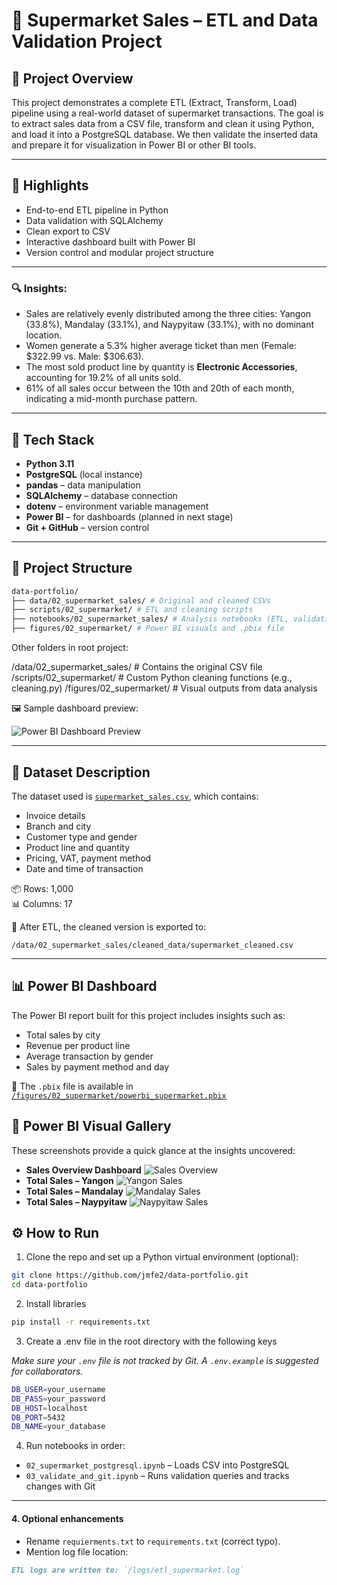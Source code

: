 # 🛒 Supermarket Sales – ETL and Data Validation Project

## 📌 Project Overview

This project demonstrates a complete ETL (Extract, Transform, Load) pipeline using a real-world dataset of supermarket transactions. The goal is to extract sales data from a CSV file, transform and clean it using Python, and load it into a PostgreSQL database. We then validate the inserted data and prepare it for visualization in Power BI or other BI tools.

---
## 🚀 Highlights

- End-to-end ETL pipeline in Python
- Data validation with SQLAlchemy
- Clean export to CSV
- Interactive dashboard built with Power BI
- Version control and modular project structure

--- 

### 🔍 Insights:

- Sales are relatively evenly distributed among the three cities: Yangon (33.8%), Mandalay (33.1%), and Naypyitaw (33.1%), with no dominant location.
- Women generate a 5.3% higher average ticket than men (Female: \$322.99 vs. Male: \$306.63).
- The most sold product line by quantity is **Electronic Accessories**, accounting for 19.2% of all units sold.
- 61% of all sales occur between the 10th and 20th of each month, indicating a mid-month purchase pattern.

---

## 🧰 Tech Stack

- **Python 3.11**
- **PostgreSQL** (local instance)
- **pandas** – data manipulation
- **SQLAlchemy** – database connection
- **dotenv** – environment variable management
- **Power BI** – for dashboards (planned in next stage)
- **Git + GitHub** – version control

---

## 📁 Project Structure


```bash
data-portfolio/
├── data/02_supermarket_sales/ # Original and cleaned CSVs
├── scripts/02_supermarket/ # ETL and cleaning scripts
├── notebooks/02_supermarket_sales/ # Analysis notebooks (ETL, validation)
├── figures/02_supermarket/ # Power BI visuals and .pbix file
```

Other folders in root project:

/data/02_supermarket_sales/ # Contains the original CSV file
/scripts/02_supermarket/ # Custom Python cleaning functions (e.g., cleaning.py)
/figures/02_supermarket/ # Visual outputs from data analysis

🖼 Sample dashboard preview:

![Power BI Dashboard Preview](../../figures/02_supermarket/porwer_bi_dashboard_all.jpeg)


---

## 📄 Dataset Description

The dataset used is [`supermarket_sales.csv`](https://www.kaggle.com/datasets/aungpyaeap/supermarket-sales), which contains:

- Invoice details
- Branch and city
- Customer type and gender
- Product line and quantity
- Pricing, VAT, payment method
- Date and time of transaction

📦 Rows: 1,000  
📊 Columns: 17

🧼 After ETL, the cleaned version is exported to:

`/data/02_supermarket_sales/cleaned_data/supermarket_cleaned.csv`

---

## 📊 Power BI Dashboard

The Power BI report built for this project includes insights such as:

- Total sales by city
- Revenue per product line
- Average transaction by gender
- Sales by payment method and day

🔗 The `.pbix` file is available in [`/figures/02_supermarket/powerbi_supermarket.pbix`](../figures/02_supermarket/powerbi_supermarket.pbix)

## 📸 Power BI Visual Gallery

These screenshots provide a quick glance at the insights uncovered:

- **Sales Overview Dashboard**
  ![Sales Overview](../../figures/02_supermarket/porwer_bi_dashboard_all.jpeg)
- **Total Sales – Yangon**
  ![Yangon Sales](../../figures/02_supermarket/power_b_yangon_city.jpeg)
- **Total Sales – Mandalay**
  ![Mandalay Sales](../../figures/02_supermarket/power_bi_mandalay_city.jpeg)
- **Total Sales – Naypyitaw**
  ![Naypyitaw Sales](../../figures/02_supermarket/power_bi_naypytaw_city.jpeg)

## ⚙️ How to Run

1. Clone the repo and set up a Python virtual environment (optional):

```bash
git clone https://github.com/jmfe2/data-portfolio.git
cd data-portfolio
```
   
2. Install libraries

```bash
pip install -r requirements.txt
```

3. Create a .env file in the root directory with the following keys 

*Make sure your `.env` file is not tracked by Git. A `.env.example` is suggested for collaborators.*

```bash
DB_USER=your_username
DB_PASS=your_password
DB_HOST=localhost
DB_PORT=5432
DB_NAME=your_database
```

4. Run notebooks in order:

- `02_supermarket_postgresql.ipynb` – Loads CSV into PostgreSQL
- `03_validate_and_git.ipynb` – Runs validation queries and tracks changes with Git

---

#### 4. Optional enhancements

- Rename `requierments.txt` to `requirements.txt` (correct typo).
- Mention log file location:

```md
ETL logs are written to: `/logs/etl_supermarket.log`

 
